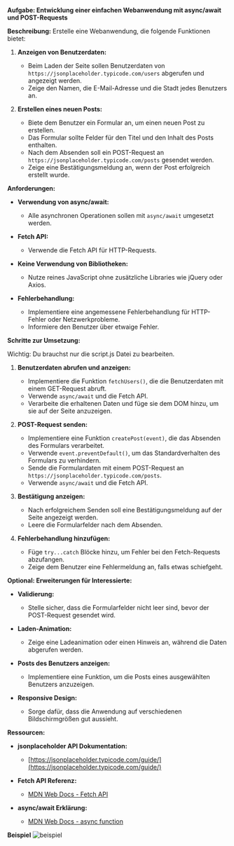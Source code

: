 **Aufgabe: Entwicklung einer einfachen Webanwendung mit async/await und POST-Requests**

**Beschreibung:**
Erstelle eine Webanwendung, die folgende Funktionen bietet:

1. **Anzeigen von Benutzerdaten:**
   - Beim Laden der Seite sollen Benutzerdaten von `https://jsonplaceholder.typicode.com/users` abgerufen und angezeigt werden.
   - Zeige den Namen, die E-Mail-Adresse und die Stadt jedes Benutzers an.

2. **Erstellen eines neuen Posts:**
   - Biete dem Benutzer ein Formular an, um einen neuen Post zu erstellen.
   - Das Formular sollte Felder für den Titel und den Inhalt des Posts enthalten.
   - Nach dem Absenden soll ein POST-Request an `https://jsonplaceholder.typicode.com/posts` gesendet werden.
   - Zeige eine Bestätigungsmeldung an, wenn der Post erfolgreich erstellt wurde.

**Anforderungen:**

- **Verwendung von async/await:**
  - Alle asynchronen Operationen sollen mit `async/await` umgesetzt werden.

- **Fetch API:**
  - Verwende die Fetch API für HTTP-Requests.

- **Keine Verwendung von Bibliotheken:**
  - Nutze reines JavaScript ohne zusätzliche Libraries wie jQuery oder Axios.

- **Fehlerbehandlung:**
  - Implementiere eine angemessene Fehlerbehandlung für HTTP-Fehler oder Netzwerkprobleme.
  - Informiere den Benutzer über etwaige Fehler.

**Schritte zur Umsetzung:**


Wichtig: Du brauchst nur die script.js Datei zu bearbeiten. 

1. **Benutzerdaten abrufen und anzeigen:**
   - Implementiere die Funktion `fetchUsers()`, die die Benutzerdaten mit einem GET-Request abruft.
   - Verwende `async/await` und die Fetch API.
   - Verarbeite die erhaltenen Daten und füge sie dem DOM hinzu, um sie auf der Seite anzuzeigen.

2. **POST-Request senden:**
   - Implementiere eine Funktion `createPost(event)`, die das Absenden des Formulars verarbeitet.
   - Verwende `event.preventDefault()`, um das Standardverhalten des Formulars zu verhindern.
   - Sende die Formulardaten mit einem POST-Request an `https://jsonplaceholder.typicode.com/posts`.
   - Verwende `async/await` und die Fetch API.

3. **Bestätigung anzeigen:**
   - Nach erfolgreichem Senden soll eine Bestätigungsmeldung auf der Seite angezeigt werden.
   - Leere die Formularfelder nach dem Absenden.

4. **Fehlerbehandlung hinzufügen:**
   - Füge `try...catch` Blöcke hinzu, um Fehler bei den Fetch-Requests abzufangen.
   - Zeige dem Benutzer eine Fehlermeldung an, falls etwas schiefgeht.


**Optional: Erweiterungen für Interessierte:**
- **Validierung:**
  - Stelle sicher, dass die Formularfelder nicht leer sind, bevor der POST-Request gesendet wird.

- **Laden-Animation:**
  - Zeige eine Ladeanimation oder einen Hinweis an, während die Daten abgerufen werden.

- **Posts des Benutzers anzeigen:**
  - Implementiere eine Funktion, um die Posts eines ausgewählten Benutzers anzuzeigen.

- **Responsive Design:**
  - Sorge dafür, dass die Anwendung auf verschiedenen Bildschirmgrößen gut aussieht.

**Ressourcen:**

- **jsonplaceholder API Dokumentation:**
  - [https://jsonplaceholder.typicode.com/guide/](https://jsonplaceholder.typicode.com/guide/)

- **Fetch API Referenz:**
  - [MDN Web Docs - Fetch API](https://developer.mozilla.org/de/docs/Web/API/Fetch_API)

- **async/await Erklärung:**
  - [MDN Web Docs - async function](https://developer.mozilla.org/de/docs/Web/JavaScript/Reference/Statements/async_function)

**Beispiel**
![beispiel](beispiel.png)